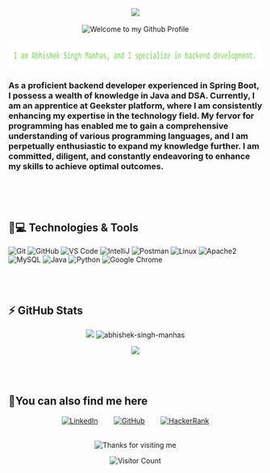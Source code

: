 <div align="center">

![][logo-url]
</div>

[logo-url]: https://i.giphy.com/media/KzJkzjggfGN5Py6nkT/200.webp


<div align="center">
  <img src="https://github.com/BrunnerLivio/brunnerlivio/blob/master/images/welcome.png?raw=true" style="max-width: 100%;" alt="Welcome to my Github Profile" />
  <br />
  <br />
  <img height="50" alt="I am Abhishek Singh Manhas, and I specialize in backend development." src="images/personalInfo.png" />

</div>

 ### As a proficient backend developer experienced in Spring Boot, I possess a wealth of knowledge in Java and DSA. Currently, I am an apprentice at Geekster platform, where I am consistently enhancing my expertise in the technology field. My fervor for programming has enabled me to gain a comprehensive understanding of various programming languages, and I am perpetually enthusiastic to expand my knowledge further. I am committed, diligent, and constantly endeavoring to enhance my skills to achieve optimal outcomes.


<br>
<br>
<br>

## 🚀💻 Technologies & Tools

  ![Git](https://img.shields.io/badge/-Git-black?style=flat-square&logo=git)
  ![GitHub](https://img.shields.io/badge/-GitHub-181717?style=flat-square&logo=github)
  ![VS Code](https://img.shields.io/badge/-VS%20Code-007ACC?style=flat-square&logo=visual-studio-code)
  ![IntelliJ](https://img.shields.io/badge/-IntelliJ%20IDEA-black?style=flat-square&logo=jetbrains)
  ![Postman](https://img.shields.io/badge/Postman-black?style=flat-square&logo=postman) 
  ![Linux](https://img.shields.io/badge/Linux-black?style=flat-square&logo=linux)
  ![Apache2](https://img.shields.io/badge/Apache2-black?style=flat-square&logo=apache)
  ![MySQL](https://img.shields.io/badge/-MySQL-black?style=flat-square&logo=mysql)
  ![Java](https://img.shields.io/badge/Java-orange?style=flat-square&logo=java)
  ![Python](https://img.shields.io/badge/-Python-black?style=flat-square&logo=Python)
  ![Google Chrome](https://img.shields.io/badge/Chrome-black?style=flat-square&logo=google-chrome)
  
<br>
<br>

## ⚡ GitHub Stats

<p align="center">
<img src="https://github-readme-stats.vercel.app/api?username=abhishek-singh-manhas&show_icons=true&count_private=true&theme=gruvbox"/> 
<img width="48%" src="https://github-readme-streak-stats.herokuapp.com/?user=abhishek-singh-manhas&theme=gruvbox" alt="abhishek-singh-manhas" /><div align="center"><img src="https://github-readme-stats.vercel.app/api/top-langs/?username=abhishek-singh-manhas&layout=compact&count_private=true&theme=gruvbox" />
</div></p>

<br>
<br>
</p>

## 🚀You can also find me here

<p align="center">
   <a href="https://www.linkedin.com/in/abhishek-singh-manhas"><img alt="LinkedIn" title="LinkedIn" height="48" width="48" src="https://github.com/peterthehan/peterthehan/blob/d79cc23b62615a0d38ab46bfa3896a4d4bb30c85/assets/linkedin.svg"></a>
  &nbsp;&nbsp;&nbsp;&nbsp;&nbsp;&nbsp;
  <a href="https://github.com/abhishek-singh-manhas"><img alt="GitHub" title="GitHub" height="48" width="48" src="https://github.com/peterthehan/peterthehan/blob/d79cc23b62615a0d38ab46bfa3896a4d4bb30c85/assets/github.svg"></a>
  &nbsp;&nbsp;&nbsp;&nbsp;&nbsp;&nbsp;
   <a href="https://www.hackerrank.com/abhisheksmanhas?hr_r=1"><img alt="HackerRank" title="HackerRank" height="48" width="48" 
src="https://upload.wikimedia.org/wikipedia/commons/4/40/HackerRank_Icon-1000px.png"></a>
</p>

<br>


<div align="center">

<img height="120" alt="Thanks for visiting me" width="100%" src="https://raw.githubusercontent.com/BrunnerLivio/brunnerlivio/master/images/marquee.svg" />
<br />

![Visitor Count](https://profile-counter.glitch.me/abhishek-singh-manhas/count.svg)

